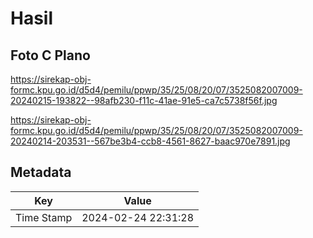 # Hasil

## Foto C Plano

https://sirekap-obj-formc.kpu.go.id/d5d4/pemilu/ppwp/35/25/08/20/07/3525082007009-20240215-193822--98afb230-f11c-41ae-91e5-ca7c5738f56f.jpg

https://sirekap-obj-formc.kpu.go.id/d5d4/pemilu/ppwp/35/25/08/20/07/3525082007009-20240214-203531--567be3b4-ccb8-4561-8627-baac970e7891.jpg


## Metadata

| Key        | Value               |
| ---------- | ------------------- |
| Time Stamp | 2024-02-24 22:31:28 |



